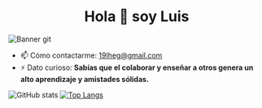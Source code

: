 <h1 align = "center"> Hola 👋 soy Luis </h1>

![Banner git](https://user-images.githubusercontent.com/91930704/146665177-72d0e1e4-7148-4a10-9b03-11097a4ce9c1.gif)



- 📫 Cómo contactarme: 19lheg@gmail.com 
- ⚡ Dato curioso: <b>Sabías que el colaborar y enseñar a otros genera un alto aprendizaje y amistades sólidas.</b> 


![GitHub stats](https://github-readme-stats.vercel.app/api?username=19lheg&show_icons=true)                 [![Top Langs](https://github-readme-stats.vercel.app/api/top-langs/?username=19lheg)](https://github.com/anuraghazra/github-readme-stats) 


